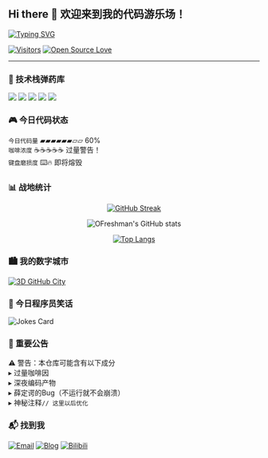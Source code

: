 ## Hi there 👋 欢迎来到我的代码游乐场！

[![Typing SVG](https://readme-typing-svg.demolab.com?font=Fira+Code&pause=1000&width=435&lines=%E2%80%9C%E5%96%9D%E5%AE%8C%E8%BF%99%E6%9D%AF%E5%92%96%E5%95%A1%EF%BC%8C%E6%88%91%E5%B0%B1%E6%9D%A5%E4%BF%AE+Bug%F0%9F%98%85%E2%80%9D)](https://git.io/typing-svg)

[![Visitors](https://visitor-badge.glitch.me/badge?page_id=OFreshman.OFreshman)](https://github.com/OFreshman)
[![Open Source Love](https://badges.frapsoft.com/os/v2/open-source.svg?v=103)](https://github.com/OFreshman)

----

### 🚀 技术栈弹药库

![](https://img.shields.io/badge/JavaScript-瞄准镜-F7DF1E?logo=javascript)
![](https://img.shields.io/badge/Python-瑞士军刀-3776AB?logo=python)
![](https://img.shields.io/badge/Java-重机枪-007396?logo=java)
![](https://img.shields.io/badge/MySQL-保险箱-4479A1?logo=mysql)
![](https://img.shields.io/badge/Git-时光机-F05032?logo=git)

### 🎮 今日代码状态
<!-- 动态生成代码段 -->
`今日代码量` ▰▰▰▰▰▰▱▱ 60%  
`咖啡浓度` ☕☕☕☕☕ 过量警告！  
`键盘磨损度` ⌨️🔥 即将熔毁

### 📊 战地统计
<div align="center">
  
[![GitHub Streak](https://streak-stats.demolab.com?user=OFreshman&theme=dark&hide_border=true)](https://git.io/streak-stats)

![OFreshman's GitHub stats](https://github-readme-stats.vercel.app/api?username=OFreshman&show_icons=true&theme=radical&hide_title=true)

[![Top Langs](https://github-readme-stats.vercel.app/api/top-langs/?username=OFreshman&layout=compact&theme=vision-friendly-dark&hide_border=true)](https://github.com/anuraghazra/github-readme-stats)

</div>

### 🏙️ 我的数字城市
[![3D GitHub City](https://honzaap.github.io/GithubCity/?name=OFreshman&year=2025)](https://honzaap.github.io/GithubCity/?name=OFreshman&year=2025)

### 🤖 今日程序员笑话
<!-- 随机笑话API -->
<img src="https://readme-jokes.vercel.app/api?theme=algolia&hideBorder" alt="Jokes Card" />

### 📌 重要公告
⚠️ 警告：本仓库可能含有以下成分  
▸ 过量咖啡因  
▸ 深夜编码产物  
▸ 薛定谔的Bug（不运行就不会崩溃）  
▸ 神秘注释`// 这里以后优化`

### 📬 找到我
[![Email](https://img.shields.io/badge/-📮_邮箱-blue?logo=gmail)](mailto:y415561402@gmail.com)
[![Blog](https://img.shields.io/badge/-🌐_博客-green?logo=wordpress)](https://blog.csdn.net/qq_39370934)
[![Bilibili](https://img.shields.io/badge/-📺_B站-ff69b4?logo=bilibili)](https://space.bilibili.com/yourid)
